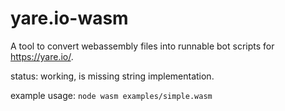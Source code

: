 # yare.io-wasm

A tool to convert webassembly files into runnable bot scripts for https://yare.io/.  

status: working, is missing string implementation.

example usage: `node wasm examples/simple.wasm`